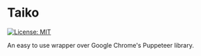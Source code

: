 # Taiko
[![License: MIT](https://img.shields.io/badge/License-MIT-blue.svg)](https://opensource.org/licenses/MIT)

An easy to use wrapper over Google Chrome's Puppeteer library.